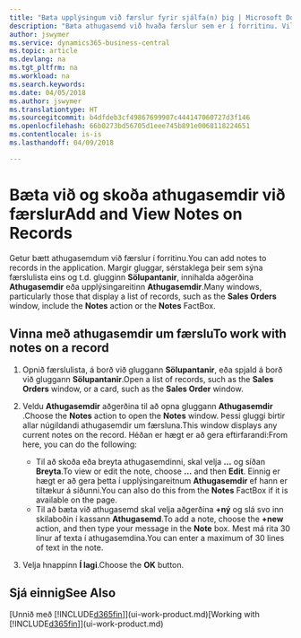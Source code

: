 ```yaml
---
title: "Bæta upplýsingum við færslur fyrir sjálfa(n) þig | Microsoft Docs"
description: "Bæta athugasemd við hvaða færslur sem er í forritinu. Vilji notandi til dæmis koma á framfæri upplýsingum um sölupöntun sem ekki á heima í neinum reitanna á sölupöntuninni er hægt að gera það í athugasemd."
author: jswymer
ms.service: dynamics365-business-central
ms.topic: article
ms.devlang: na
ms.tgt_pltfrm: na
ms.workload: na
ms.search.keywords: 
ms.date: 04/05/2018
ms.author: jswymer
ms.translationtype: HT
ms.sourcegitcommit: b4dfdeb3cf49867699907c444147060727d3f146
ms.openlocfilehash: 66b0273bd56705d1eee745b891e0068118224651
ms.contentlocale: is-is
ms.lasthandoff: 04/09/2018

---
```

# <a name="add-and-view-notes-on-records"></a><span data-ttu-id="31f12-104">Bæta við og skoða athugasemdir við færslur</span><span class="sxs-lookup"><span data-stu-id="31f12-104">Add and View Notes on Records</span></span>
 <span data-ttu-id="31f12-105"><!--OnPrem and your colleagues -->Getur bætt athugasemdum við færslur í forritinu.</span><span class="sxs-lookup"><span data-stu-id="31f12-105">You <!--OnPrem and your colleagues -->can add notes to records in the application.</span></span> <span data-ttu-id="31f12-106">Margir gluggar, sérstaklega þeir sem sýna færslulista eins og t.d. glugginn **Sölupantanir**, innihalda aðgerðina **Athugasemdir** eða upplýsingareitinn **Athugasemdir**.</span><span class="sxs-lookup"><span data-stu-id="31f12-106">Many windows, particularly those that display a list of records, such as the **Sales Orders** window, include the **Notes** action or the **Notes** FactBox.</span></span> <!--OnPremNotes is where you can write notes about a record to yourself or others, and where you can view notes to you from others. For example, a note could be a general comment or processing instruction to your colleague, who can then respond to your note using their own **Notes**. Or, your colleague can add a note that gives you extra information about a sales order that is not covered by the information on the sales order. These notes and correspondences will follow the record as it is processed in the company.-->

<!--OnPrem
> [!NOTE]  
>  You can only select one recipient of the note.-->  

## <a name="to-work-with-notes-on-a-record"></a><span data-ttu-id="31f12-107">Vinna með athugasemdir um færslu</span><span class="sxs-lookup"><span data-stu-id="31f12-107">To work with notes on a record</span></span>

1.  <span data-ttu-id="31f12-108">Opnið færslulista, á borð við gluggann **Sölupantanir**, eða spjald á borð við gluggann **Sölupantanir**.</span><span class="sxs-lookup"><span data-stu-id="31f12-108">Open a list of records, such as the **Sales Orders** window, or a card, such as the **Sales Order** window.</span></span>  

    <!-- If **Notes** is not visible on the page, then you can customize the page to display the Notes FactBox. -->

2.  <span data-ttu-id="31f12-109">Veldu **Athugasemdir** aðgerðina til að opna gluggann **Athugasemdir** .</span><span class="sxs-lookup"><span data-stu-id="31f12-109">Choose the **Notes** action to open the **Notes** window.</span></span> <span data-ttu-id="31f12-110">Þessi gluggi birtir allar núgildandi athugasemdir um færsluna.</span><span class="sxs-lookup"><span data-stu-id="31f12-110">This window displays any current notes on the record.</span></span> <span data-ttu-id="31f12-111">Héðan er hægt er að gera eftirfarandi:</span><span class="sxs-lookup"><span data-stu-id="31f12-111">From here, you can do the following:</span></span>

    -   <span data-ttu-id="31f12-112">Til að skoða eða breyta athugasemdinni, skal velja **...** og síðan **Breyta**.</span><span class="sxs-lookup"><span data-stu-id="31f12-112">To view or edit the note, choose **...** and then **Edit**.</span></span> <span data-ttu-id="31f12-113">Einnig er hægt er að gera þetta í upplýsingareitnum **Athugasemdir** ef hann er tiltækur á síðunni.</span><span class="sxs-lookup"><span data-stu-id="31f12-113">You can also do this from the **Notes** FactBox if it is available on the page.</span></span>
    -   <span data-ttu-id="31f12-114">Til að bæta við athugasemd skal velja aðgerðina **+ný** og slá svo inn skilaboðin í kassann **Athugasemd**.</span><span class="sxs-lookup"><span data-stu-id="31f12-114">To add a note, choose the **+new** action, and then type your message in the **Note** box.</span></span> <span data-ttu-id="31f12-115">Mest má rita 30 línur af texta í athugasemdina.</span><span class="sxs-lookup"><span data-stu-id="31f12-115">You can enter a maximum of 30 lines of text in the note.</span></span>

<!-- 5.  In the **To** field, enter a user ID (your own or someone else’s) to indicate who the note is for.  

6.  Select the **Notify** field if you want to send a notification to the user in the **To** field.

     If **Notify** is selected, the note will be sent as a notification to the user's **My Notifications** on the Role Center.  -->

3.  <span data-ttu-id="31f12-116">Velja hnappinn **Í lagi**.</span><span class="sxs-lookup"><span data-stu-id="31f12-116">Choose the **OK** button.</span></span>  

## <a name="see-also"></a><span data-ttu-id="31f12-117">Sjá einnig</span><span class="sxs-lookup"><span data-stu-id="31f12-117">See Also</span></span>
<span data-ttu-id="31f12-118">[Unnið með [!INCLUDE[d365fin](includes/d365fin_md.md)]](ui-work-product.md)</span><span class="sxs-lookup"><span data-stu-id="31f12-118">[Working with [!INCLUDE[d365fin](includes/d365fin_md.md)]](ui-work-product.md)</span></span>  

